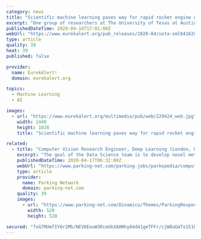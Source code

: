```yaml
---
category: news
title: "Scientific machine learning paves way for rapid rocket engine design"
excerpt: "One group of researchers at The University of Texas at Austin is developing new \"scientific machine learning\" methods to address this challenge. Scientific machine learning is a relatively new field that blends scientific computing with machine learning. Through a combination of physics modeling and data-driven learning, it becomes possible to ..."
publishedDateTime: 2020-04-16T17:01:00Z
webUrl: "https://www.eurekalert.org/pub_releases/2020-04/uota-sml041620.php"
type: article
quality: 39
heat: 39
published: false

provider:
  name: EurekAlert!
  domain: eurekalert.org

topics:
  - Machine Learning
  - AI

images:
  - url: "https://www.eurekalert.org/multimedia/pub/web/229424_web.jpg"
    width: 1440
    height: 1028
    title: "Scientific machine learning paves way for rapid rocket engine design"

related:
  - title: "Computer Vision Research Engineer, Deep Learning (London, UK)"
    excerpt: "The goal of the Data Science team is to develop novel methods for providing static and dynamic information about parking worldwide. We use Computer Vision and Machine Learning Deep Learning to find parking and predict availability for parking locations in thousands of cities. We are looking for a computer vision and deep learning expert to ..."
    publishedDateTime: 2020-04-17T06:32:00Z
    webUrl: "https://www.parking-net.com/parking-jobs/parkopedia/computer-vision-research-engineer-deep-learning-london-uk-1"
    type: article
    provider:
      name: Parking Network
      domain: parking-net.com
    quality: 39
    images:
      - url: "https://www.parking-net.com/Dinamico/Themes/ParkingResponsive/Content/images/PNVC.png"
        width: 520
        height: 520

secured: "fxG7MUmfIY6r2Mh/NEVKEeuW3RceUkXAHNhy04d41geTFFr/cjW8aGmTo151hWkTkvY25G5kI7TCfhMO2P3Du3JDQUtfuQtjOaD7mDr2MAKH9KcsAr+zJk+6mrenwM4/jRGjkqzdDKETbX9YS6pZgWKOxI0wEfxw5jD3E05B5GEPgH3q2i8JDnvIPDsVHj7/VtqKv235eoFtRYcSA+Tns2Is+KjRRAT6PIXh40NZOlpssY4+uJ5hDVKn27iEa1qG2xGE1oh6+Q16SUclIQH88E7uL0KmzXkcMkYu1IiL9Yi5GzSuBozs5xZNvNo17XjpdlGkuuuWhnnvGymzPl+HfgrX5wYAHFaIxCCTD/EiPulieNAOD5MPbTyafeePZQGFTplAfKjKu3GWJKNiYVFc1tgis1y7iB+1AC0XwKagryBnHmi3xieLzIeg78OLKngHGKt5LfL8KhxtBr1xwKhewQinC21EyQLQAcfAmMxbC9s=;UGzgd74nIoyXIUjPYJrroA=="
---
```



